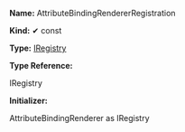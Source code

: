 **Name:** AttributeBindingRendererRegistration

**Kind:** ✔ const

**Type:** [IRegistry](https://gitbook-18.gitbook.io/au//kernel/di/interfaces/iregistry)

**Type Reference:**

IRegistry

**Initializer:**

AttributeBindingRenderer as IRegistry

